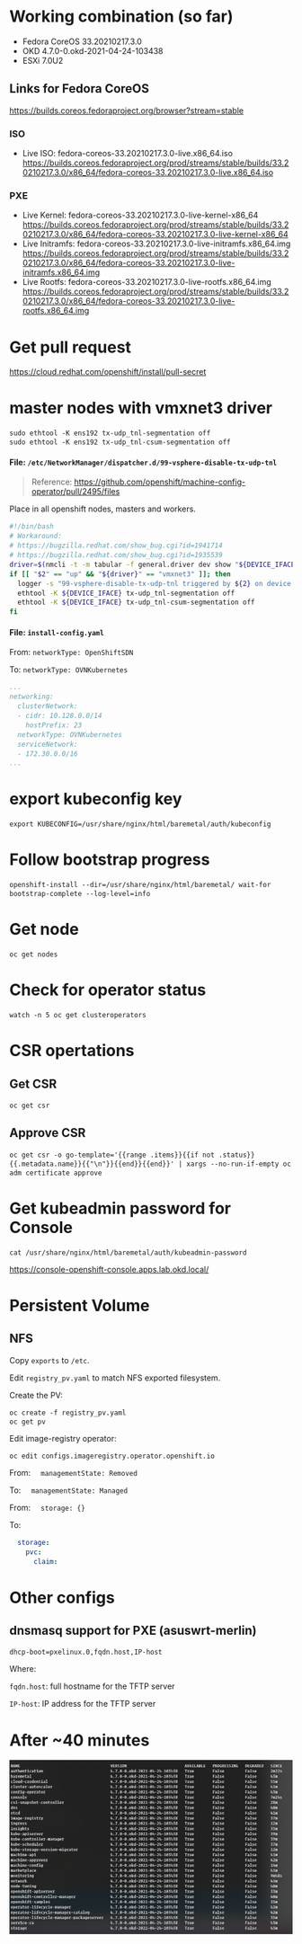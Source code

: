 # Working combination (so far)
- Fedora CoreOS 33.20210217.3.0
- OKD 4.7.0-0.okd-2021-04-24-103438
- ESXi 7.0U2

## Links for Fedora CoreOS
https://builds.coreos.fedoraproject.org/browser?stream=stable

### ISO
- Live ISO: fedora-coreos-33.20210217.3.0-live.x86_64.iso https://builds.coreos.fedoraproject.org/prod/streams/stable/builds/33.20210217.3.0/x86_64/fedora-coreos-33.20210217.3.0-live.x86_64.iso

### PXE
- Live Kernel: fedora-coreos-33.20210217.3.0-live-kernel-x86_64 https://builds.coreos.fedoraproject.org/prod/streams/stable/builds/33.20210217.3.0/x86_64/fedora-coreos-33.20210217.3.0-live-kernel-x86_64
- Live Initramfs: fedora-coreos-33.20210217.3.0-live-initramfs.x86_64.img https://builds.coreos.fedoraproject.org/prod/streams/stable/builds/33.20210217.3.0/x86_64/fedora-coreos-33.20210217.3.0-live-initramfs.x86_64.img
- Live Rootfs: fedora-coreos-33.20210217.3.0-live-rootfs.x86_64.img https://builds.coreos.fedoraproject.org/prod/streams/stable/builds/33.20210217.3.0/x86_64/fedora-coreos-33.20210217.3.0-live-rootfs.x86_64.img

# Get pull request

https://cloud.redhat.com/openshift/install/pull-secret

# master nodes with vmxnet3 driver
```
sudo ethtool -K ens192 tx-udp_tnl-segmentation off
sudo ethtool -K ens192 tx-udp_tnl-csum-segmentation off
```

#### File: `/etc/NetworkManager/dispatcher.d/99-vsphere-disable-tx-udp-tnl`
> Reference: https://github.com/openshift/machine-config-operator/pull/2495/files

Place in all openshift nodes, masters and workers.

```bash
#!/bin/bash
# Workaround:
# https://bugzilla.redhat.com/show_bug.cgi?id=1941714
# https://bugzilla.redhat.com/show_bug.cgi?id=1935539
driver=$(nmcli -t -m tabular -f general.driver dev show "${DEVICE_IFACE}")
if [[ "$2" == "up" && "${driver}" == "vmxnet3" ]]; then
  logger -s "99-vsphere-disable-tx-udp-tnl triggered by ${2} on device ${DEVICE_IFACE}."
  ethtool -K ${DEVICE_IFACE} tx-udp_tnl-segmentation off
  ethtool -K ${DEVICE_IFACE} tx-udp_tnl-csum-segmentation off
fi
```

#### File: `install-config.yaml`

From: `networkType: OpenShiftSDN`

To: `networkType: OVNKubernetes`
```yaml
...
networking:
  clusterNetwork:
  - cidr: 10.128.0.0/14
    hostPrefix: 23
  networkType: OVNKubernetes
  serviceNetwork:
  - 172.30.0.0/16
...
```

# export kubeconfig key
```
export KUBECONFIG=/usr/share/nginx/html/baremetal/auth/kubeconfig
```

# Follow bootstrap progress
```
openshift-install --dir=/usr/share/nginx/html/baremetal/ wait-for bootstrap-complete --log-level=info
```

# Get node
```
oc get nodes
```

# Check for operator status
```
watch -n 5 oc get clusteroperators
```

# CSR opertations
## Get CSR
```
oc get csr
```

## Approve CSR
```
oc get csr -o go-template='{{range .items}}{{if not .status}}{{.metadata.name}}{{"\n"}}{{end}}{{end}}' | xargs --no-run-if-empty oc adm certificate approve
```

# Get kubeadmin password for Console
```
cat /usr/share/nginx/html/baremetal/auth/kubeadmin-password
```

https://console-openshift-console.apps.lab.okd.local/

# Persistent Volume
## NFS
Copy `exports` to `/etc`.

Edit `registry_pv.yaml` to match NFS exported filesystem.

Create the PV:
```
oc create -f registry_pv.yaml
oc get pv
```

Edit image-registry operator:
```
oc edit configs.imageregistry.operator.openshift.io
```
From: `  managementState: Removed`

To: `  managementState: Managed`

From: `  storage: {}`

To:
```yaml
  storage:
    pvc:
      claim:
```


# Other configs
## dnsmasq support for PXE (asuswrt-merlin)

```
dhcp-boot=pxelinux.0,fqdn.host,IP-host
```
Where:

`fqdn.host`: full hostname for the TFTP server

`IP-host`: IP address for the TFTP server

# After ~40 minutes

![Operators after 40 minutes](.img/operators.png)
